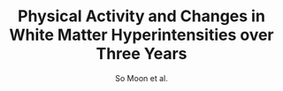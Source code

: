 ---
cat: gaia
subcat: architecture
bestof: false
author: So Moon et al.
title: Physical Activity and Changes in White Matter Hyperintensities over Three Years
journal: The Journal of nutrition, health and aging
year: 2018
type: article
url: https -//www.sciencedirect.com/science/article/pii/S1279770723021619
doi: 10.1007/s12603-017-0959-3
---